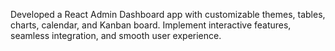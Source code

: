 Developed a React Admin Dashboard app with customizable themes, tables, charts, calendar, and Kanban board. Implement interactive features, seamless integration, and smooth user experience.
